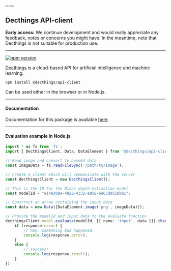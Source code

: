 <img src="https://app.decthings.com/logo.png" alt="decthings" style="zoom: 33%;" />

## Decthings API-client

**Early access:** We continue development and would really appreciate any feedback, notes or concerns you might have. In the meantime, note that Decthings is not suitable for production use.

---

[![npm version](https://badge.fury.io/js/@decthings%2Fapi-client.svg)](https://badge.fury.io/js/@decthings%2Fapi-client)

[Decthings](https://decthings.com) is a cloud-based API for artificial intelligence and machine learning.

`npm install @decthings/api-client`

Can be used either in the browser or in Node.js.

---
#### Documentation

Documentation for this package is available [here](https://decthings.com/docs/using-the-api/nodejs).

---

#### Evaluation example in Node.js

```typescript
import * as fs from 'fs';
import { DecthingsClient, Data, DataElement } from '@decthings/api-client';

// Read image and convert to base64 data
const imageData = fs.readFileSync('/path/to/image');

// Create a client which will communicate with the server
const decthingsClient = new DecthingsClient();

// This is the ID for the Midas depth estimation model
const modelId = "e149309a-4922-4332-a858-6e65d9518b81";

// Construct an array containing the input data
const data = new Data([DataElement.image('png', imageData)]);

// Provide the modelId and input data to the evaluate function
decthingsClient.model.evaluate(modelId, [{ name: 'input', data }]).then(response => {
    if (response.error) {
        // hmm, something bad happened.
        console.log(response.error);
    }
    else {
        // success!
        console.log(response.result);
    }
})
```